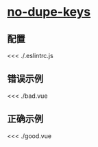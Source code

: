 
# [no-dupe-keys](https://eslint.vuejs.org/rules/no-dupe-keys.html)

## 配置

<<< ./.eslintrc.js

## 错误示例

<<< ./bad.vue

## 正确示例

<<< ./good.vue
        